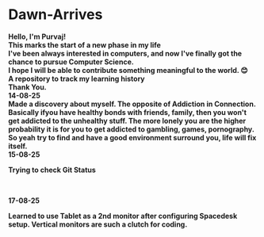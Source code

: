 # Dawn-Arrives
<b>Hello, I'm Purvaj!<b> <br>This marks the start of a new phase in my life <br> 
I've been always interested in computers, and now I've finally got the chance to pursue Computer Science. <br> 
I hope I will be able to contribute something meaningful to the world. 😊<br>
A repository to track my learning history <br>
Thank You.
<br>
14-08-25<br>
Made a discovery about myself. The opposite of Addiction in Connection.<br>
Basically ifyou have healthy bonds with friends, family, then you won't get addicted to the unhealthy stuff. The more lonely you are the higher probability it is for you to get addicted to gambling, games, pornography.<br>
So yeah try to find and have a good environment surround you, life will fix itself.
<br>
15-08-25<br>

Trying to check Git Status 

<br>

17-08-25 <br>

Learned to use Tablet as a 2nd monitor after configuring Spacedesk setup. Vertical monitors are such a clutch for coding.

